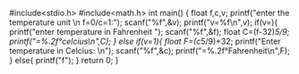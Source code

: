 #include<stdio.h>
#include<math.h>
int main()
{
    float f,c,v;
    printf("enter the temperature unit \n f=0/c=1:");
    scanf("%f",&v);
    printf("v=%f\n",v);
    if(v=){
    printf("enter temperature in Fahrenheit ");
    scanf("%f",&f);
    float C=(f-32)*5/9;
    printf("=%.2f°celcius\n",C);
    }
    else if(v=1){
    float F=(c*5/9)+32;
    printf("Enter temperature in Celcius: \n");
    scanf("%f",&c);
    printf("=%.2f°Fahrenheit\n",F);
    }
    else{
    printf("f");
    }
    return 0;
}
